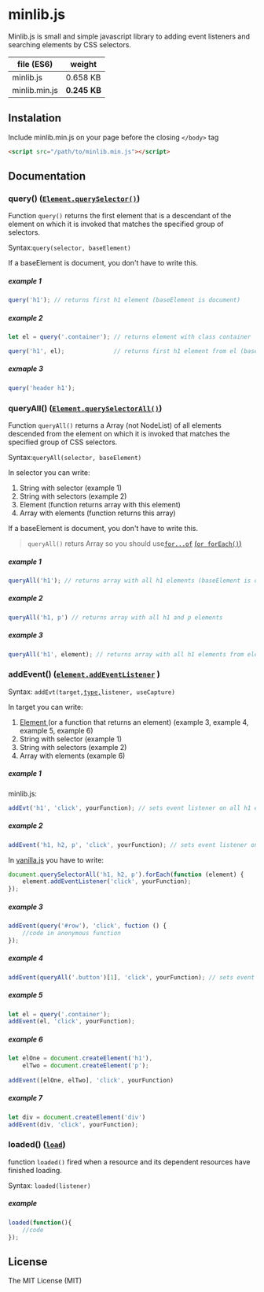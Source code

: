 # minlib.js

Minlib.js is small and simple javascript library to adding event listeners and searching elements by CSS selectors.

file (ES6)    | weight
--------------|-------------
minlib.js     | 0.658 KB
minlib.min.js | **0.245 KB**

## Instalation

Include minlib.min.js on your page before the closing `</body>` tag
```html
<script src="/path/to/minlib.min.js"></script>
```

## Documentation

### query() ([`Element.querySelector()`](https://developer.mozilla.org/en-US/docs/Web/API/Element/querySelector "Element.querySelector() - MDN"))

Function `query()` returns the first element that is a descendant of the element on which it is invoked that matches the specified group of selectors.

Syntax:`query(selector, baseElement)`

If a baseElement is document, you don't have to write this.

##### example 1

```javascript
query('h1'); // returns first h1 element (baseElement is document)
```

##### example 2
```javascript
let el = query('.container'); // returns element with class container

query('h1', el);              // returns first h1 element from el (baseElement is el)
```

##### exmaple 3

```javascript
query('header h1');
```

### queryAll() ([`Element.querySelectorAll()`](https://developer.mozilla.org/en-US/docs/Web/API/Element/querySelectorAll "Element.querySelectorAll - MDN"))

Function `queryAll()` returns a Array (not NodeList) of all elements descended from the element on which it is invoked that matches the specified group of CSS selectors.


Syntax:`queryAll(selector, baseElement)`

In selector you can write:

1. String with selector (example 1)
2. String with selectors (example 2)
3. Element (function returns array with this element)
4. Array with elements (function returns this array)

If a baseElement is document, you don't have to write this.

>`queryAll()` returs Array so you should use[`for...of`](https://developer.mozilla.org/en-US/docs/Web/JavaScript/Reference/Statements/for...of "for...of - MDN") [(`or forEach()`)](https://developer.mozilla.org/en-US/docs/Web/JavaScript/Reference/Global_Objects/Array/forEach "Array.prototype.forEach() - MDN")

##### example 1

```javascript
queryAll('h1'); // returns array with all h1 elements (baseElement is document)
```

##### example 2

```javascript
queryAll('h1, p') // returns array with all h1 and p elements
```

##### example 3

```javascript
queryAll('h1', element); // returns array with all h1 elements from element (baseElement is element)
```

### addEvent() ([`element.addEventListener`](https://developer.mozilla.org/en-US/docs/Web/API/EventTarget/addEventListener "element.addEventListener - MDN") )

 Syntax: `addEvt(target,`[`type,`](https://developer.mozilla.org/en-US/docs/Web/Events "Event reference - MDN")`listener, useCapture)`

 In target you can write:
1. [Element ](https://developer.mozilla.org/en-US/docs/Web/API/element "Element - MDN") (or a function that returns an element) (example 3, example 4, example 5, example 6)
1. String with selector (example 1)
2. String with selectors (example 2)
3. Array with elements (example 6)

##### example 1

minlib.js:
```javascript
addEvt('h1', 'click', yourFunction); // sets event listener on all h1 element
```

##### example 2

```javascript
addEvent('h1, h2, p', 'click', yourFunction); // sets event listener on all h1 h2 and p element
```
In [vanilla.js](http://vanilla-js.com/) you have to write:
```javascript
document.querySelectorAll('h1, h2, p').forEach(function (element) {
    element.addEventListener('click', yourFunction);
});
```

##### example 3
```javascript
addEvent(query('#row'), 'click', fuction () {
    //code in anonymous function
});
```

##### example 4

```javascript
addEvent(queryAll('.button')[1], 'click', yourFunction); // sets event listener on second element with button class
```

##### example 5

```javascript
let el = query('.container');
addEvent(el, 'click', yourFunction);
```

##### example 6

```javascript
let elOne = document.createElement('h1'),
    elTwo = document.createElement('p');
    
addEvent([elOne, elTwo], 'click', yourFunction)
```

##### example 7  

```javascript
let div = document.createElement('div')
addEvent(div, 'click', yourFunction);
```

### loaded() ([`load`](https://developer.mozilla.org/en-US/docs/Web/Events/load "load - MDN"))

function `loaded()` fired when a resource and its dependent resources have finished loading.

Syntax: `loaded(listener)`

##### example

```javascript
loaded(function(){
    //code
});
```

## License

The MIT License (MIT)
